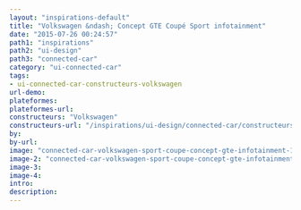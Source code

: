 ```yaml
---
layout: "inspirations-default"
title: "Volkswagen &ndash; Concept GTE Coupé Sport infotainment"
date: "2015-07-26 00:24:57"
path1: "inspirations"
path2: "ui-design"
path3: "connected-car"
category: "ui-connected-car"
tags:
- ui-connected-car-constructeurs-volkswagen
url-demo:
plateformes:
plateformes-url:
constructeurs: "Volkswagen"
constructeurs-url: "/inspirations/ui-design/connected-car/constructeurs/volkswagen/"
by:
by-url:
image: "connected-car-volkswagen-sport-coupe-concept-gte-infotainment-1.jpg"
image-2: "connected-car-volkswagen-sport-coupe-concept-gte-infotainment-2.jpg"
image-3:
image-4:
intro:
description:
---
```

